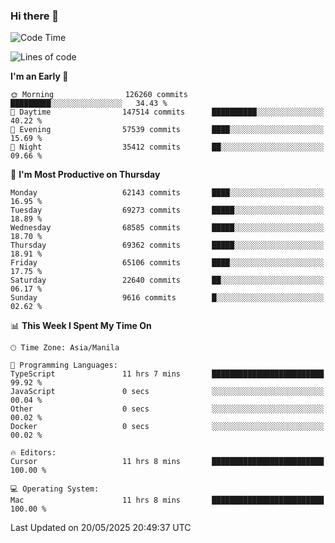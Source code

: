 ### Hi there 👋

<!--START_SECTION:waka-->
![Code Time](http://img.shields.io/badge/Code%20Time-6%2C051%20hrs%2032%20mins-blue)

![Lines of code](https://img.shields.io/badge/From%20Hello%20World%20I%27ve%20Written-131.4%20million%20lines%20of%20code-blue)

**I'm an Early 🐤** 

```text
🌞 Morning                126260 commits      █████████░░░░░░░░░░░░░░░░   34.43 % 
🌆 Daytime                147514 commits      ██████████░░░░░░░░░░░░░░░   40.22 % 
🌃 Evening                57539 commits       ████░░░░░░░░░░░░░░░░░░░░░   15.69 % 
🌙 Night                  35412 commits       ██░░░░░░░░░░░░░░░░░░░░░░░   09.66 % 
```
📅 **I'm Most Productive on Thursday** 

```text
Monday                   62143 commits       ████░░░░░░░░░░░░░░░░░░░░░   16.95 % 
Tuesday                  69273 commits       █████░░░░░░░░░░░░░░░░░░░░   18.89 % 
Wednesday                68585 commits       █████░░░░░░░░░░░░░░░░░░░░   18.70 % 
Thursday                 69362 commits       █████░░░░░░░░░░░░░░░░░░░░   18.91 % 
Friday                   65106 commits       ████░░░░░░░░░░░░░░░░░░░░░   17.75 % 
Saturday                 22640 commits       ██░░░░░░░░░░░░░░░░░░░░░░░   06.17 % 
Sunday                   9616 commits        █░░░░░░░░░░░░░░░░░░░░░░░░   02.62 % 
```


📊 **This Week I Spent My Time On** 

```text
🕑︎ Time Zone: Asia/Manila

💬 Programming Languages: 
TypeScript               11 hrs 7 mins       █████████████████████████   99.92 % 
JavaScript               0 secs              ░░░░░░░░░░░░░░░░░░░░░░░░░   00.04 % 
Other                    0 secs              ░░░░░░░░░░░░░░░░░░░░░░░░░   00.02 % 
Docker                   0 secs              ░░░░░░░░░░░░░░░░░░░░░░░░░   00.02 % 

🔥 Editors: 
Cursor                   11 hrs 8 mins       █████████████████████████   100.00 % 

💻 Operating System: 
Mac                      11 hrs 8 mins       █████████████████████████   100.00 % 
```


 Last Updated on 20/05/2025 20:49:37 UTC
<!--END_SECTION:waka-->


<!--
**rad182/rad182** is a ✨ _special_ ✨ repository because its `README.md` (this file) appears on your GitHub profile.

Here are some ideas to get you started:

- 🔭 I’m currently working on ...
- 🌱 I’m currently learning ...
- 👯 I’m looking to collaborate on ...
- 🤔 I’m looking for help with ...
- 💬 Ask me about ...
- 📫 How to reach me: ...
- 😄 Pronouns: ...
- ⚡ Fun fact: ...
-->
